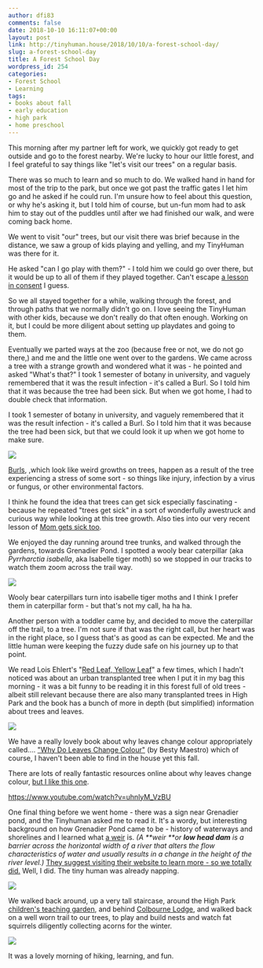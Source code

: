 ```yaml
---
author: dfi83
comments: false
date: 2018-10-10 16:11:07+00:00
layout: post
link: http://tinyhuman.house/2018/10/10/a-forest-school-day/
slug: a-forest-school-day
title: A Forest School Day
wordpress_id: 254
categories:
- Forest School
- Learning
tags:
- books about fall
- early education
- high park
- home preschool
---
```





This morning after my partner left for work, we quickly got ready to get outside and go to the forest nearby. We're lucky to hour our little forest, and I feel grateful to say things like "let's visit our trees" on a regular basis. 







There was so much to learn and so much to do. We walked hand in hand for most of the trip to the park, but once we got past the traffic gates I let him go and he asked if he could run. I'm unsure how to feel about this question, or why he's asking it, but I told him of course, but un-fun mom had to ask him to stay out of the puddles until after we had finished our walk, and were coming back home. 







We went to visit "our" trees, but our visit there was brief because in the distance, we saw a group of kids playing and yelling, and my TinyHuman was there for it. 







He asked "can I go play with them?" - I told him we could go over there, but it would be up to all of them if they played together. Can't escape [a lesson in consent](https://www.nytimes.com/2018/09/27/well/family/the-new-birds-and-bees-teaching-kids-about-boundaries-and-consent.html?emc=edit_ml_20180928&nl=well-family&nlid=6907951920180928&te=1) I guess. 







So we all stayed together for a while, walking through the forest, and through paths that we normally didn't go on. I love seeing the TinyHuman with other kids, because we don't really do that often enough. Working on it, but I could be more diligent about setting up playdates and going to them. 







Eventually we parted ways at the zoo (because free or not, we do not go there,) and me and the little one went over to the gardens. We came across a tree with a strange growth and wondered what it was - he pointed and asked "What's that?" I took 1 semester of botany in university, and vaguely remembered that it was the result infection - it's called a Burl. So I told him that it was because the tree had been sick. But when we got home, I had to double check that information. 







I took 1 semester of botany in university, and vaguely remembered that it was the result infection - it's called a Burl. So I told him that it was because the tree had been sick, but that we could look it up when we got home to make sure.





![](http://tinyhuman.house/wp-content/uploads/2018/10/burl.jpg)





[Burls](https://en.wikipedia.org/wiki/Burl), ,which look like weird growths on trees, happen as a result of the tree experiencing a stress of some sort - so things like injury, infection by a virus or fungus, or other environmental factors.







I think he found the idea that trees can get sick especially fascinating - because he repeated "trees get sick" in a sort of wonderfully awestruck and curious way while looking at this tree growth. Also ties into our very recent lesson of [Mom gets sick too](http://mom%20tiger). 







We enjoyed the day running around tree trunks, and walked through the gardens, towards Grenadier Pond. I spotted a wooly bear caterpillar (aka _Pyrrharctia isabella_, aka Isabelle tiger moth) so we stopped in our tracks to watch them zoom across the trail way. 





![](http://tinyhuman.house/wp-content/uploads/2018/10/wooly-bear.jpg)





Wooly bear caterpillars turn into isabelle tiger moths and I think I prefer them in caterpillar form - but that's not my call, ha ha ha. 







Another person with a toddler came by, and decided to move the caterpillar off the trail, to a tree. I'm not sure if that was the right call, but her heart was in the right place, so I guess that's as good as can be expected. Me and the little human were keeping the fuzzy dude safe on his journey up to that point. 







We read Lois Ehlert's "[Red Leaf, Yellow Leaf](https://www.amazon.ca/Red-Leaf-Yellow-Lois-Ehlert/dp/0152661972/ref=as_li_ss_tl?ie=UTF8&qid=1539290710&sr=8-1&keywords=Red+Leaf,+Yellow+Leaf&linkCode=ll1&tag=meshellg-20&linkId=0069c164356b6c237c6e9a252c469bae&language=en_CA)" a few times, which I hadn't noticed was about an urban transplanted tree when I put it in my bag this morning - it was a bit funny to be reading it in this forest full of old trees - albeit still relevant because there are also many transplanted trees in High Park and the book has a bunch of more in depth (but simplified) information about trees and leaves.





![](http://tinyhuman.house/wp-content/uploads/2018/10/red-leaf-yellow-leaf.jpg)





We have a really lovely book about why leaves change colour appropriately called.... ["Why Do Leaves Change Colour"](https://amzn.to/2IQgRkJ) (by Besty Maestro) which of course, I haven't been able to find in the house yet this fall. 







There are lots of really fantastic resources online about why leaves change colour, [but I like this one](http://eekwi.org/veg/trees/treestruecolor.htm).








https://www.youtube.com/watch?v=uhnlyM_VzBU








One final thing before we went home - there was a sign near Grenadier pond, and the Tinyhuman asked me to read it. It's a wordy, but interesting background on how Grenadier Pond came to be - history of waterways and shorelines and I learned what [a weir](https://en.wikipedia.org/wiki/Weir) is. _(A **weir **or **low head dam** is a barrier across the horizontal width of a river that alters the flow characteristics of water and usually results in a change in the height of the river level.)_ [They suggest visiting their website to learn more - so we totally did.](http://highparknature.org/wiki/wiki.php?n=History.FrontPage) Well, I did. The tiny human was already napping.





![](http://tinyhuman.house/wp-content/uploads/2018/10/grenadier-pond-min.jpg)





We walked back around, up a very tall staircase, around the High Park [children's teaching garden](https://childrensecoprograms.ca/), and behind [Colbourne Lodge](https://www.toronto.ca/explore-enjoy/history-art-culture/museums/colborne-lodge/), and walked back on a well worn trail to our trees, to play and build nests and watch fat squirrels diligently collecting acorns for the winter. 





![](http://tinyhuman.house/wp-content/uploads/2018/10/high-park-treegazing-min.jpg)





It was a lovely morning of hiking, learning, and fun.



